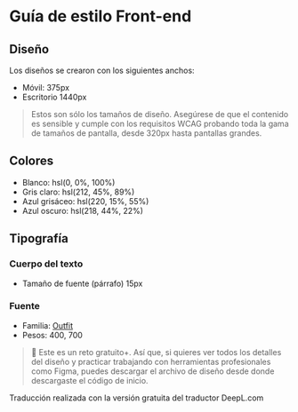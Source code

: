 # Guía de estilo Front-end

## Diseño

Los diseños se crearon con los siguientes anchos:

- Móvil: 375px
- Escritorio 1440px

> Estos son sólo los tamaños de diseño. Asegúrese de que el contenido es sensible y cumple con los requisitos WCAG probando toda la gama de tamaños de pantalla, desde 320px hasta pantallas grandes.

## Colores

- Blanco: hsl(0, 0%, 100%)
- Gris claro: hsl(212, 45%, 89%)
- Azul grisáceo: hsl(220, 15%, 55%)
- Azul oscuro: hsl(218, 44%, 22%)

## Tipografía

### Cuerpo del texto

- Tamaño de fuente (párrafo) 15px

### Fuente

- Familia: [Outfit](https://fonts.google.com/specimen/Outfit)
- Pesos: 400, 700

> 💎 Este es un reto gratuito+. Así que, si quieres ver todos los detalles del diseño y practicar trabajando con herramientas profesionales como Figma, puedes descargar el archivo de diseño desde donde descargaste el código de inicio.


Traducción realizada con la versión gratuita del traductor DeepL.com